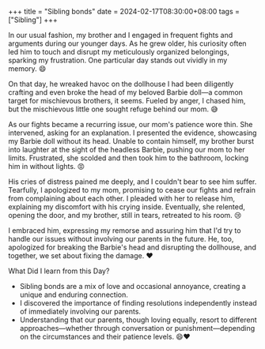 +++
title = "Sibling bonds"
date = 2024-02-17T08:30:00+08:00
tags = ["Sibling"]
+++


In our usual fashion, my brother and I engaged in frequent fights and arguments during our younger days. As he grew older, his curiosity often led him to touch and disrupt my meticulously organized belongings, sparking my frustration. One particular day stands out vividly in my memory. 😄

On that day, he wreaked havoc on the dollhouse I had been diligently crafting and even broke the head of my beloved Barbie doll—a common target for mischievous brothers, it seems. Fueled by anger, I chased him, but the mischievous little one sought refuge behind our mom. 😅

As our fights became a recurring issue, our mom's patience wore thin. She intervened, asking for an explanation. I presented the evidence, showcasing my Barbie doll without its head. Unable to contain himself, my brother burst into laughter at the sight of the headless Barbie, pushing our mom to her limits. Frustrated, she scolded and then took him to the bathroom, locking him in without lights. 😡

His cries of distress pained me deeply, and I couldn't bear to see him suffer. Tearfully, I apologized to my mom, promising to cease our fights and refrain from complaining about each other. I pleaded with her to release him, explaining my discomfort with his crying inside. Eventually, she relented, opening the door, and my brother, still in tears, retreated to his room. 😢

I embraced him, expressing my remorse and assuring him that I'd try to handle our issues without involving our parents in the future. He, too, apologized for breaking the Barbie's head and disrupting the dollhouse, and together, we set about fixing the damage. ❤️


What Did I learn from this Day?

- Sibling bonds are a mix of love and occasional annoyance, creating a unique and enduring connection.
- I discovered the importance of finding resolutions independently instead of immediately involving our parents.
- Understanding that our parents, though loving equally, resort to different approaches—whether through conversation or punishment—depending on the circumstances and their patience levels. 😄❤️